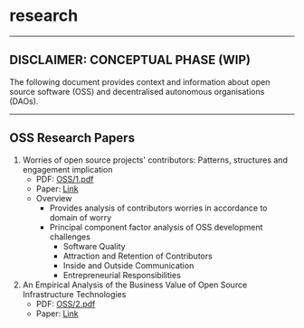 # research

---

## DISCLAIMER: CONCEPTUAL PHASE (WIP)

The following document provides context and information about open source software (OSS) and decentralised autonomous organisations (DAOs).

---

## OSS Research Papers

1. Worries of open source projects' contributors: Patterns, structures and engagement implication
   - PDF: [OSS/1.pdf](./OSS/1.pdf/)
   - Paper: [Link](https://www.sciencedirect.com/science/article/pii/S0747563219300573)
   - Overview
     - Provides analysis of contributors worries in accordance to domain of worry
     - Principal component factor analysis of OSS development challenges
       - Software Quality
       - Attraction and Retention of Contributors
       - Inside and Outside Communication
       - Entrepreneurial Responsibilities
2. An Empirical Analysis of the Business Value of Open Source Infrastructure Technologies
   - PDF: [OSS/2.pdf](./OSS/2.pdf)
   - Paper: [Link](https://aisel.aisnet.org/cgi/viewcontent.cgi?article=1556&context=jais)
